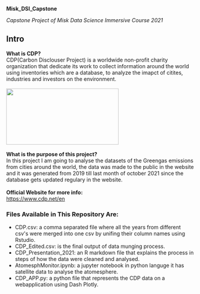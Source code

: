 



**Misk_DSI_Capstone**

*Capstone Project of Misk Data Science Immersive Course 2021*

## Intro
  
**What is CDP?**<br>
CDP(Carbon Disclouser Project) is a worldwide non-profit charity organization that dedicate its work to collect information around the world using inventories which are a database, to analyze the imapct of citites, industries and investors on the environment.<br>
<br>
<img src='https://data.cdp.net/api/assets/98850153-C0C6-4596-B90A-D06D040445BF?cdp.png'  width="300" height="150" /> <br><br>
**What is the purpose of this project?**<br>
In this project I am going to analyse the datasets of the Greengas emissions from cities around the world, the data was made to the public in the website and it was generated from 2019 till last month of october 2021 since the database gets updated regulary in the website.<br><br>
**Official Website for more info:** <br>
https://www.cdp.net/en <br>

### Files Available in This Repository Are:

- CDP.csv: a comma separated file where all the years from different csv's were merged into one csv by unifing their column names using Rstudio.
- CDP_Edited.csv: is the final output of data munging process.
- CDP_Presentation_2021: an R markdown file that explains the process in steps of how the data were cleaned and analysed.
- AtomesphMonitor.ipynb: a jupyter notebook in python languge it has satellite data to analyse the atomesphere.
- CDP_APP.py: a python file that represents the CDP data on a webapplication using Dash Plotly.




